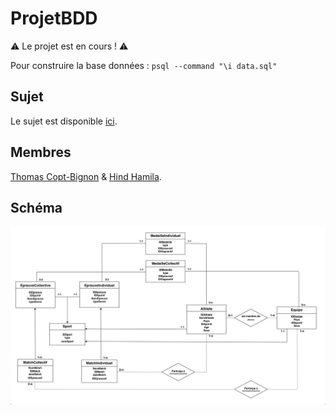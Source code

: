 
# ProjetBDD

⚠️ Le projet est en cours ! ⚠️

Pour construire la base données : `psql --command "\i data.sql"`


## Sujet

Le sujet est disponible [ici](https://github.com/N07070/Projet-BDD/blob/master/projet.pdf).

## Membres

[Thomas Copt-Bignon](https://github.com/totocptbgn/) & [Hind Hamila](https://github.com/hindhamila/).

## Schéma

![Schéma](https://github.com/totocptbgn/ProjetBDD/blob/master/Schema_E-R.png)
